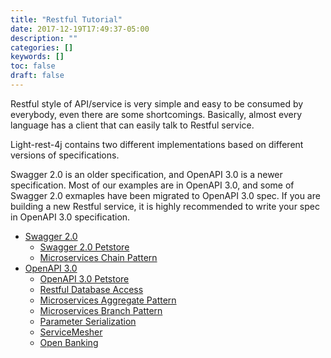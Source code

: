 ```yaml
---
title: "Restful Tutorial"
date: 2017-12-19T17:49:37-05:00
description: ""
categories: []
keywords: []
toc: false
draft: false
---
```


Restful style of API/service is very simple and easy to be consumed by everybody, even there are some shortcomings. Basically, almost every language has a client that can easily talk to Restful service. 

Light-rest-4j contains two different implementations based on different versions of specifications.

Swagger 2.0 is an older specification, and OpenAPI 3.0 is a newer specification. Most of our examples are in OpenAPI 3.0, and some of Swagger 2.0 exmaples have been migrated to OpenAPI 3.0 spec. If you are building a new Restful service, it is highly recommended to write your spec in OpenAPI 3.0 specification. 
 

* [Swagger 2.0](/tutorial/rest/swagger/)
  + [Swagger 2.0 Petstore](/tutorial/rest/swagger/petstore/)
  + [Microservices Chain Pattern](/tutorial/rest/swagger/ms-chain/)
* [OpenAPI 3.0](/tutorial/rest/openapi/)
  + [OpenAPI 3.0 Petstore](/tutorial/rest/openapi/petstore/)
  + [Restful Database Access](/tutorial/rest/openapi/database/)
  + [Microservices Aggregate Pattern](/tutorial/rest/openapi/ms-aggregate/)
  + [Microservices Branch Pattern](/tutorial/rest/openapi/ms-branch/)
  + [Parameter Serialization](/tutorial/rest/openapi/parameter-serialization/)
  + [ServiceMesher](/tutorial/rest/openapi/servicemesher/)
  + [Open Banking](/tutorial/open-banking/)
